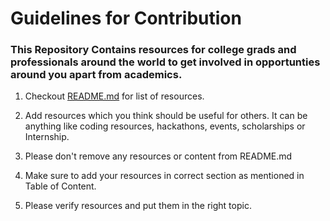 # Guidelines for Contribution  

### This Repository Contains resources for college grads and professionals around the world to get involved in opportunties around you apart from academics. 

1. Checkout [README.md](README.md) for list of resources.

2. Add resources which you think should be useful for others. It can be anything like coding resources, hackathons, events, scholarships or Internship.

3. Please don't remove any resources or content from README.md

4. Make sure to add your resources in correct section as mentioned in Table of Content. 
5. Please verify resources and put them in the right topic.
